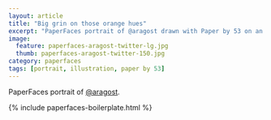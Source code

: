 ```yaml
---
layout: article
title: "Big grin on those orange hues"
excerpt: "PaperFaces portrait of @aragost drawn with Paper by 53 on an iPad."
image: 
  feature: paperfaces-aragost-twitter-lg.jpg
  thumb: paperfaces-aragost-twitter-150.jpg
category: paperfaces
tags: [portrait, illustration, paper by 53]
---
```


PaperFaces portrait of [@aragost](http://twitter.com/aragost).

{% include paperfaces-boilerplate.html %}